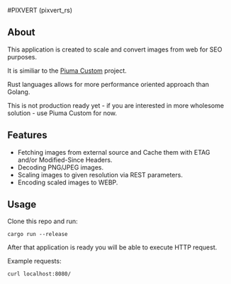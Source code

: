 #PIXVERT (pixvert_rs)

## About

This application is created to scale and convert images from web for SEO purposes.

It is similiar to the [Piuma Custom](https://gitlab.com/lucassith/piuma-custom) project.

Rust languages allows for more performance oriented approach than Golang.

This is not production ready yet - if you are interested in more wholesome solution - use Piuma Custom for now.

## Features

- Fetching images from external source and Cache them with ETAG and/or Modified-Since Headers.
- Decoding PNG/JPEG images.
- Scaling images to given resolution via REST parameters.
- Encoding scaled images to WEBP.

## Usage

Clone this repo and run:
```
cargo run --release
```

After that application is ready you will be able to execute HTTP request.

Example requests:

```
curl localhost:8080/
```


